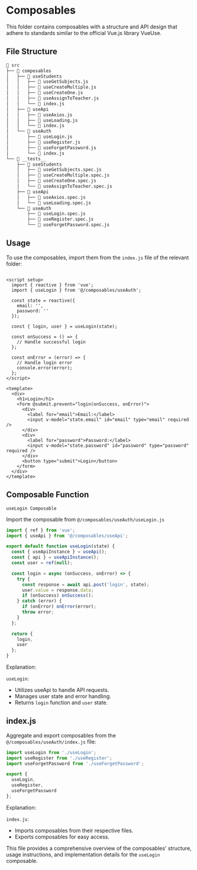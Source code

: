 # Composables

This folder contains composables with a structure and API design that adhere to standards similar to the official Vue.js library VueUse.

## File Structure

```markdown
📂 src
├── 📂 composables
│   ├── 📂 useStudents
│   │   ├── 📄 useGetSubjects.js
│   │   ├── 📄 useCreateMultiple.js
│   │   ├── 📄 useCreateOne.js
│   │   ├── 📄 useAssignToTeacher.js
│   │   └── 📄 index.js
│   ├── 📂 useApi
│   │   ├── 📄 useAxios.js
│   │   ├── 📄 useLoading.js
│   │   └── 📄 index.js
│   └── 📂 useAuth
│       ├── 📄 useLogin.js
│       ├── 📄 useRegister.js
│       ├── 📄 useForgetPassword.js
│       └── 📄 index.js
└── 📂 __tests__
    ├── 📂 useStudents
    │   ├── 🧪 useGetSubjects.spec.js
    │   ├── 🧪 useCreateMultiple.spec.js
    │   ├── 🧪 useCreateOne.spec.js
    │   └── 🧪 useAssignToTeacher.spec.js
    ├── 📂 useApi
    │   ├── 🧪 useAxios.spec.js
    │   └── 🧪 useLoading.spec.js
    └── 📂 useAuth
        ├── 🧪 useLogin.spec.js
        ├── 🧪 useRegister.spec.js
        └── 🧪 useForgetPassword.spec.js
```


## Usage

To use the composables, import them from the `index.js` file of the relevant folder:

```vue

<script setup>
  import { reactive } from 'vue';
  import { useLogin } from '@/composables/useAuth';

  const state = reactive({
    email: '',
    password: ''
  });

  const { login, user } = useLogin(state);

  const onSuccess = () => {
    // Handle successful login
  };

  const onError = (error) => {
    // Handle login error
    console.error(error);
  };
</script>

<template>
  <div>
    <h1>Login</h1>
    <form @submit.prevent="login(onSuccess, onError)">
      <div>
        <label for="email">Email:</label>
        <input v-model="state.email" id="email" type="email" required />
      </div>
      <div>
        <label for="password">Password:</label>
        <input v-model="state.password" id="password" type="password" required />
      </div>
      <button type="submit">Login</button>
    </form>
  </div>
</template>
```

## Composable Function

`useLogin Composable`

Import the composable from `@/composables/useAuth/useLogin.js`

```javascript
import { ref } from 'vue';
import { useApi } from '@/composables/useApi';

export default function useLogin(state) {
  const { useApiInstance } = useApi();
  const { api } = useApiInstance();
  const user = ref(null);

  const login = async (onSuccess, onError) => {
    try {
      const response = await api.post('login', state);
      user.value = response.data;
      if (onSuccess) onSuccess();
    } catch (error) {
      if (onError) onError(error);
      throw error;
    }
  };

  return {
    login,
    user
  };
}

```


Explanation:

`useLogin`:
- Utilizes useApi to handle API requests.
- Manages user state and error handling.
- Returns `login` function and `user` state.


## index.js

Aggregate and export composables from the `@/composables/useAuth/index.js` file:


```javascript
import useLogin from './useLogin';
import useRegister from './useRegister';
import useForgetPassword from './useForgetPassword';

export {
  useLogin,
  useRegister,
  useForgetPassword
};

```


Explanation:

`index.js`:
- Imports composables from their respective files.
- Exports composables for easy access.

This file provides a comprehensive overview of the composables' structure, usage instructions, and implementation details for the `useLogin` composable.





